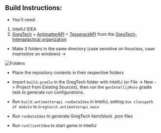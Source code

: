 ## Build Instructions:

- You'll need:
1. IntelliJ IDEA
2. [GregTech](https://github.com/GregTech-Intergalactical/GregTech) + [AntimatterAPI](https://github.com/GregTech-Intergalactical/AntimatterAPI) + [TesseractAPI](https://github.com/GregTech-Intergalactical/TesseractAPI) from the [GregTech-Intergalactical organization](https://github.com/GregTech-Intergalactical)

- Make 3 folders in the same directory (case sensitive on linux/osx, case insensitive on windows) ->

![Folders](https://i.imgur.com/VSd2pfR.png)

- Place the repository contents in their respective folders

- Import `build.gradle` in the GregTech folder with IntelliJ (or File -> New -> Project from Existing Sources), then run the `genIntellijRuns` gradle task to generate run configurations.

- Run `build.antimatterapi runDataIdea` in IntelliJ, setting `Use classpath of module` to `Gregtecch.antimatterapi.main`

- Run `runDataIdea` to generate GregTech item/block .json files

- Run `runClientIdea` to start game in IntelliJ
